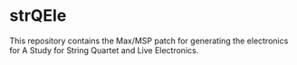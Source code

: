 # strQEle
This repository contains the Max/MSP patch for generating the electronics for A Study for String Quartet and Live Electronics. 
